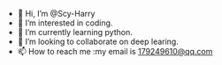 - 👋 Hi, I’m @Scy-Harry
- 👀 I’m interested in coding.
- 🌱 I’m currently learning python.
- 💞️ I’m looking to collaborate on deep learing.
- 📫 How to reach me :my email is 179249610@qq.com

<!---
Scy-Harry/Scy-Harry is a ✨ special ✨ repository because its `README.md` (this file) appears on your GitHub profile.
You can click the Preview link to take a look at your changes.
--->
